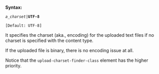 **Syntax:**

<upload-charset>*`a_charset`*`|`**`UTF-8`**</upload-charset>

`[Default: UTF-8]`

It specifies the charset (aka., encoding) for the uploaded text files if
no charset is specified with the content type.

If the uploaded file is binary, there is no encoding issue at all.

Notice that the `upload-charset-finder-class` element has the higher
priority.


